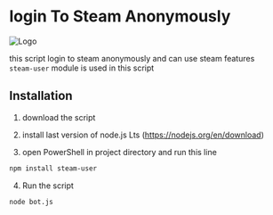 # login To Steam Anonymously

![Logo](https://community.cloudflare.steamstatic.com/public/shared/images/header/logo_steam.svg?t=962016)

this script login to steam anonymously and can use steam features <br />
```steam-user``` module is used in this script
## Installation 

1. download the script

2. install last version of node.js Lts (https://nodejs.org/en/download)
3. open PowerShell in project directory and run this line

```bash
npm install steam-user
```
4. Run the script
```bash
node bot.js
```
